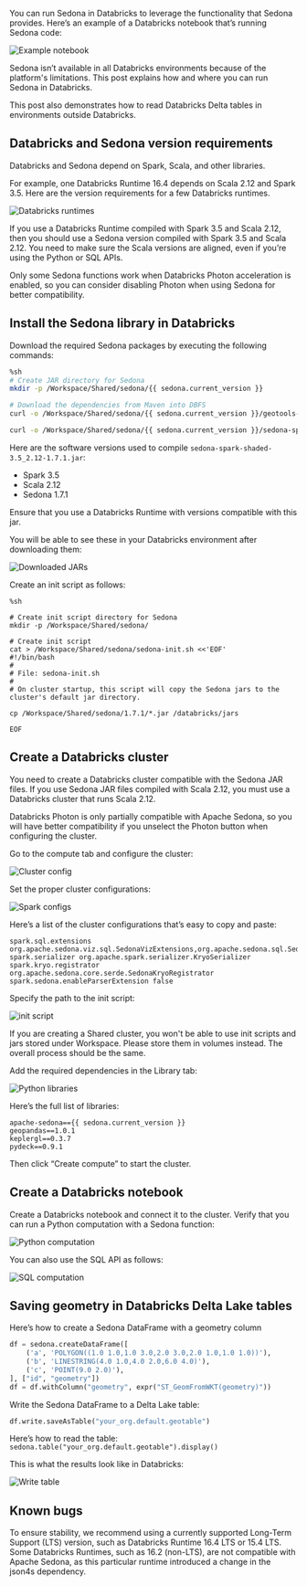 <!--
 Licensed to the Apache Software Foundation (ASF) under one
 or more contributor license agreements.  See the NOTICE file
 distributed with this work for additional information
 regarding copyright ownership.  The ASF licenses this file
 to you under the Apache License, Version 2.0 (the
 "License"); you may not use this file except in compliance
 with the License.  You may obtain a copy of the License at

   http://www.apache.org/licenses/LICENSE-2.0

 Unless required by applicable law or agreed to in writing,
 software distributed under the License is distributed on an
 "AS IS" BASIS, WITHOUT WARRANTIES OR CONDITIONS OF ANY
 KIND, either express or implied.  See the License for the
 specific language governing permissions and limitations
 under the License.
 -->

You can run Sedona in Databricks to leverage the functionality that Sedona provides.  Here’s an example of a Databricks notebook that’s running Sedona code:

![Example notebook](../image/databricks/image1.png)

Sedona isn’t available in all Databricks environments because of the platform's limitations. This post explains how and where you can run Sedona in Databricks.

This post also demonstrates how to read Databricks Delta tables in environments outside Databricks.

## Databricks and Sedona version requirements

Databricks and Sedona depend on Spark, Scala, and other libraries.

For example, one Databricks Runtime 16.4 depends on Scala 2.12 and Spark 3.5.  Here are the version requirements for a few Databricks runtimes.

![Databricks runtimes](../image/databricks/image2.png)

If you use a Databricks Runtime compiled with Spark 3.5 and Scala 2.12, then you should use a Sedona version compiled with Spark 3.5 and Scala 2.12.  You need to make sure the Scala versions are aligned, even if you’re using the Python or SQL APIs.

Only some Sedona functions work when Databricks Photon acceleration is enabled, so you can consider disabling Photon when using Sedona for better compatibility.

## Install the Sedona library in Databricks

Download the required Sedona packages by executing the following commands:

```sh
%sh
# Create JAR directory for Sedona
mkdir -p /Workspace/Shared/sedona/{{ sedona.current_version }}

# Download the dependencies from Maven into DBFS
curl -o /Workspace/Shared/sedona/{{ sedona.current_version }}/geotools-wrapper-{{ sedona.current_geotools }}.jar "https://repo1.maven.org/maven2/org/datasyslab/geotools-wrapper/{{ sedona.current_geotools }}/geotools-wrapper-{{ sedona.current_geotools }}.jar"

curl -o /Workspace/Shared/sedona/{{ sedona.current_version }}/sedona-spark-shaded-3.5_2.12-{{ sedona.current_version }}.jar "https://repo1.maven.org/maven2/org/apache/sedona/sedona-spark-shaded-3.5_2.12/{{ sedona.current_version }}/sedona-spark-shaded-3.5_2.12-{{ sedona.current_version }}.jar"
```

Here are the software versions used to compile `sedona-spark-shaded-3.5_2.12-1.7.1.jar`:

* Spark 3.5
* Scala 2.12
* Sedona 1.7.1

Ensure that you use a Databricks Runtime with versions compatible with this jar.

You will be able to see these in your Databricks environment after downloading them:

![Downloaded JARs](../image/databricks/image3.png)

Create an init script as follows:

```
%sh

# Create init script directory for Sedona
mkdir -p /Workspace/Shared/sedona/

# Create init script
cat > /Workspace/Shared/sedona/sedona-init.sh <<'EOF'
#!/bin/bash
#
# File: sedona-init.sh
#
# On cluster startup, this script will copy the Sedona jars to the cluster's default jar directory.

cp /Workspace/Shared/sedona/1.7.1/*.jar /databricks/jars

EOF
```

## Create a Databricks cluster

You need to create a Databricks cluster compatible with the Sedona JAR files.  If you use Sedona JAR files compiled with Scala 2.12, you must use a Databricks cluster that runs Scala 2.12.

Databricks Photon is only partially compatible with Apache Sedona, so you will have better compatibility if you unselect the Photon button when configuring the cluster.

Go to the compute tab and configure the cluster:

![Cluster config](../image/databricks/image4.png)

Set the proper cluster configurations:

![Spark configs](../image/databricks/image5.png)

Here’s a list of the cluster configurations that’s easy to copy and paste:

```
spark.sql.extensions org.apache.sedona.viz.sql.SedonaVizExtensions,org.apache.sedona.sql.SedonaSqlExtensions
spark.serializer org.apache.spark.serializer.KryoSerializer
spark.kryo.registrator org.apache.sedona.core.serde.SedonaKryoRegistrator
spark.sedona.enableParserExtension false
```

Specify the path to the init script:

![init script](../image/databricks/image6.png)

If you are creating a Shared cluster, you won't be able to use init scripts and jars stored under Workspace. Please store them in volumes instead. The overall process should be the same.

Add the required dependencies in the Library tab:

![Python libraries](../image/databricks/image7.png)

Here’s the full list of libraries:

```
apache-sedona=={{ sedona.current_version }}
geopandas==1.0.1
keplergl==0.3.7
pydeck==0.9.1
```

Then click “Create compute” to start the cluster.

## Create a Databricks notebook

Create a Databricks notebook and connect it to the cluster.  Verify that you can run a Python computation with a Sedona function:

![Python computation](../image/databricks/image1.png)

You can also use the SQL API as follows:

![SQL computation](../image/databricks/image8.png)

## Saving geometry in Databricks Delta Lake tables

Here’s how to create a Sedona DataFrame with a geometry column

```python
df = sedona.createDataFrame([
    ('a', 'POLYGON((1.0 1.0,1.0 3.0,2.0 3.0,2.0 1.0,1.0 1.0))'),
    ('b', 'LINESTRING(4.0 1.0,4.0 2.0,6.0 4.0)'),
    ('c', 'POINT(9.0 2.0)'),
], ["id", "geometry"])
df = df.withColumn("geometry", expr("ST_GeomFromWKT(geometry)"))
```

Write the Sedona DataFrame to a Delta Lake table:

```python
df.write.saveAsTable("your_org.default.geotable")
```

Here’s how to read the table: `sedona.table("your_org.default.geotable").display()`

This is what the results look like in Databricks:

![Write table](../image/databricks/image9.png)

## Known bugs

To ensure stability, we recommend using a currently supported Long-Term Support (LTS) version, such as Databricks Runtime 16.4 LTS or 15.4 LTS.  Some Databricks Runtimes, such as 16.2 (non-LTS), are not compatible with Apache Sedona, as this particular runtime introduced a change in the json4s dependency.
